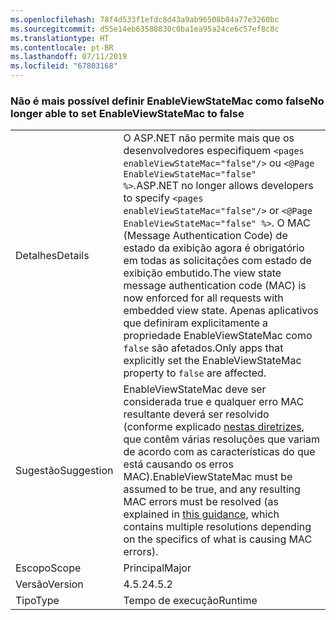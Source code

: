 ```yaml
---
ms.openlocfilehash: 78f4d533f1efdc8d43a9ab96508b84a77e3260bc
ms.sourcegitcommit: d55e14eb63588830c0ba1ea95a24ce6c57ef8c8c
ms.translationtype: HT
ms.contentlocale: pt-BR
ms.lasthandoff: 07/11/2019
ms.locfileid: "67803168"
---
```

### <a name="no-longer-able-to-set-enableviewstatemac-to-false"></a><span data-ttu-id="93576-101">Não é mais possível definir EnableViewStateMac como false</span><span class="sxs-lookup"><span data-stu-id="93576-101">No longer able to set EnableViewStateMac to false</span></span>

|   |   |
|---|---|
|<span data-ttu-id="93576-102">Detalhes</span><span class="sxs-lookup"><span data-stu-id="93576-102">Details</span></span>|<span data-ttu-id="93576-103">O ASP.NET não permite mais que os desenvolvedores especifiquem <code>&lt;pages enableViewStateMac=&quot;false&quot;/&gt;</code> ou <code>&lt;@Page EnableViewStateMac=&quot;false&quot; %&gt;</code>.</span><span class="sxs-lookup"><span data-stu-id="93576-103">ASP.NET no longer allows developers to specify <code>&lt;pages enableViewStateMac=&quot;false&quot;/&gt;</code> or <code>&lt;@Page EnableViewStateMac=&quot;false&quot; %&gt;</code>.</span></span> <span data-ttu-id="93576-104">O MAC (Message Authentication Code) de estado da exibição agora é obrigatório em todas as solicitações com estado de exibição embutido.</span><span class="sxs-lookup"><span data-stu-id="93576-104">The view state message authentication code (MAC) is now enforced for all requests with embedded view state.</span></span> <span data-ttu-id="93576-105">Apenas aplicativos que definiram explicitamente a propriedade EnableViewStateMac como <code>false</code> são afetados.</span><span class="sxs-lookup"><span data-stu-id="93576-105">Only apps that explicitly set the EnableViewStateMac property to <code>false</code> are affected.</span></span>|
|<span data-ttu-id="93576-106">Sugestão</span><span class="sxs-lookup"><span data-stu-id="93576-106">Suggestion</span></span>|<span data-ttu-id="93576-107">EnableViewStateMac deve ser considerada true e qualquer erro MAC resultante deverá ser resolvido (conforme explicado [nestas diretrizes](https://support.microsoft.com/kb/2915218), que contêm várias resoluções que variam de acordo com as características do que está causando os erros MAC).</span><span class="sxs-lookup"><span data-stu-id="93576-107">EnableViewStateMac must be assumed to be true, and any resulting MAC errors must be resolved (as explained in [this guidance](https://support.microsoft.com/kb/2915218), which contains multiple resolutions depending on the specifics of what is causing MAC errors).</span></span>|
|<span data-ttu-id="93576-108">Escopo</span><span class="sxs-lookup"><span data-stu-id="93576-108">Scope</span></span>|<span data-ttu-id="93576-109">Principal</span><span class="sxs-lookup"><span data-stu-id="93576-109">Major</span></span>|
|<span data-ttu-id="93576-110">Versão</span><span class="sxs-lookup"><span data-stu-id="93576-110">Version</span></span>|<span data-ttu-id="93576-111">4.5.2</span><span class="sxs-lookup"><span data-stu-id="93576-111">4.5.2</span></span>|
|<span data-ttu-id="93576-112">Tipo</span><span class="sxs-lookup"><span data-stu-id="93576-112">Type</span></span>|<span data-ttu-id="93576-113">Tempo de execução</span><span class="sxs-lookup"><span data-stu-id="93576-113">Runtime</span></span>|

